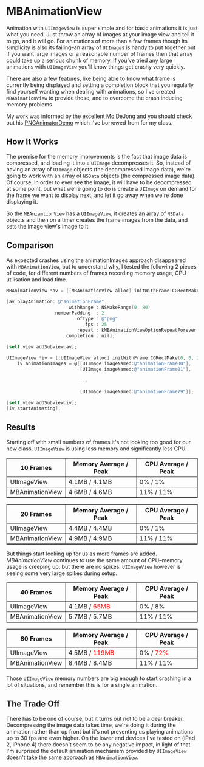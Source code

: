 MBAnimationView
===============

Animation with `UIImageView` is super simple and for basic animations it is just what you need. Just throw an array of images at your image view and tell it to go, and it will go. For animations of more than a few frames though its simplicity is also its failing–an array of `UIImage`s is handy to put together but if you want large images or a reasonable number of frames then that array could take up a serious chunk of memory. If you've tried any large animations with `UIImageView` you'll know things get crashy very quickly.

There are also a few features, like being able to know what frame is currently being displayed and setting a completion block that you regularly find yourself wanting when dealing with animations, so I've created `MBAnimationView` to provide those, and to overcome the crash inducing memory problems. 

My work was informed by the excellent [Mo DeJong](http://www.modejong.com) and you should check out his [PNGAnimatorDemo](http://www.modejong.com/iOS/#ex2) which I've borrowed from for my class.

## How It Works

The premise for the memory improvements is the fact that image data is compressed, and loading it into a `UIImage` decompresses it. So, instead of having an array of `UIImage` objects (the decompressed image data), we're going to work with an array of `NSData` objects (the compressed image data). Of course, in order to ever see the image, it will have to be decompressed at some point, but what we're going to do is create a `UIImage` on demand for the frame we want to display next, and let it go away when we're done displaying it.

So the `MBAniamtionView` has a `UIImageView`, it creates an array of `NSData` objects and then on a timer creates the frame images from the data, and sets the image view's image to it.

## Comparison

As expected crashes using the animationImages approach disappeared with `MBAnimationView`, but to understand why, I tested the following 2 pieces of code, for different numbers of frames recording memory usage, CPU utilisation and load time.

```objective-c
MBAnimationView *av = [[MBAnimationView alloc] initWithFrame:CGRectMake(0, 0, 350, 285)];
    
[av playAnimation: @"animationFrame"
                       withRange : NSMakeRange(0, 80)
                  numberPadding  : 2
                          ofType : @"png"
                             fps : 25
                          repeat : kMBAnimationViewOptionRepeatForever
                      completion : nil];
    
[self.view addSubview:av];
```

```objective-c
UIImageView *iv = [[UIImageView alloc] initWithFrame:CGRectMake(0, 0, 350, 285)];
    iv.animationImages = @[[UIImage imageNamed:@"animationFrame00"],
                           [UIImage imageNamed:@"animationFrame01"],
                           
                           ... 

                           [UIImage imageNamed:@"animationFrame79"]];
    
[self.view addSubview:iv];
[iv startAnimating];
```

## Results

Starting off with small numbers of frames it's not looking too good for our new class, `UIImageView` is using less memory and significantly less CPU.

<table class="tftable" border="1"><tr><th>10 Frames</th><th>Memory Average / Peak</th><th>CPU Average / Peak</th></tr><tr><td>UIImageView</td><td>4.1MB / 4.1MB    </td><td>0% / 1% </td></tr><tr><td>MBAnimationView</td><td>4.6MB / 4.6MB</td><td>11% / 11%</td></tr></table><table class="tftable" border="1"><tr><th>20 Frames</th><th>Memory Average / Peak</th><th>CPU Average / Peak</th></tr><tr><td>UIImageView</td><td>4.4MB / 4.4MB    </td><td>0% / 1% </td></tr><tr><td>MBAnimationView</td><td>4.9MB / 4.9MB</td><td>11% / 11%</td></tr></table>


But things start looking up for us as more frames are added. _MBAnimationView_ continues to use the same amount of CPU–memory usage is creeping up, but there are no spikes. `UIImageView` however is seeing some very large spikes during setup. 

<table class="tftable" border="1"><tr><th>40 Frames</th><th>Memory Average / Peak</th><th>CPU Average / Peak</th></tr><tr><td>UIImageView</td><td>4.1MB / <span style="color:red">65MB</span>    </td><td>0% / 8% </td></tr><tr><td>MBAnimationView</td><td>5.7MB / 5.7MB</td><td>11% / 11%</td></tr></table><table class="tftable" border="1"><tr><th>80 Frames</th><th>Memory Average / Peak</th><th>CPU Average / Peak</th></tr><tr><td>UIImageView</td><td>4.5MB / <span style="color:red">119MB</span>    </td><td>0% / <span style="color:red">72%</span> </td></tr><tr><td>MBAnimationView</td><td>8.4MB / 8.4MB</td><td>11% / 11%</td></tr></table>

Those `UIImageView` memory numbers are big enough to start crashing in a lot of situations, and remember this is for a single animation.

## The Trade Off

There has to be one of course, but it turns out not to be a deal breaker. Decompressing the image data takes time, we're doing it during the animation rather than up front but it's not preventing us playing animations up to 30 fps and even higher. On the lower end devices I've tested on (iPad 2, iPhone 4) there doesn't seem to be any negative impact, in light of that I'm surprised the default animation mechanism provided by `UIImageView` doesn't take the same approach as `MBAnimationView`.

